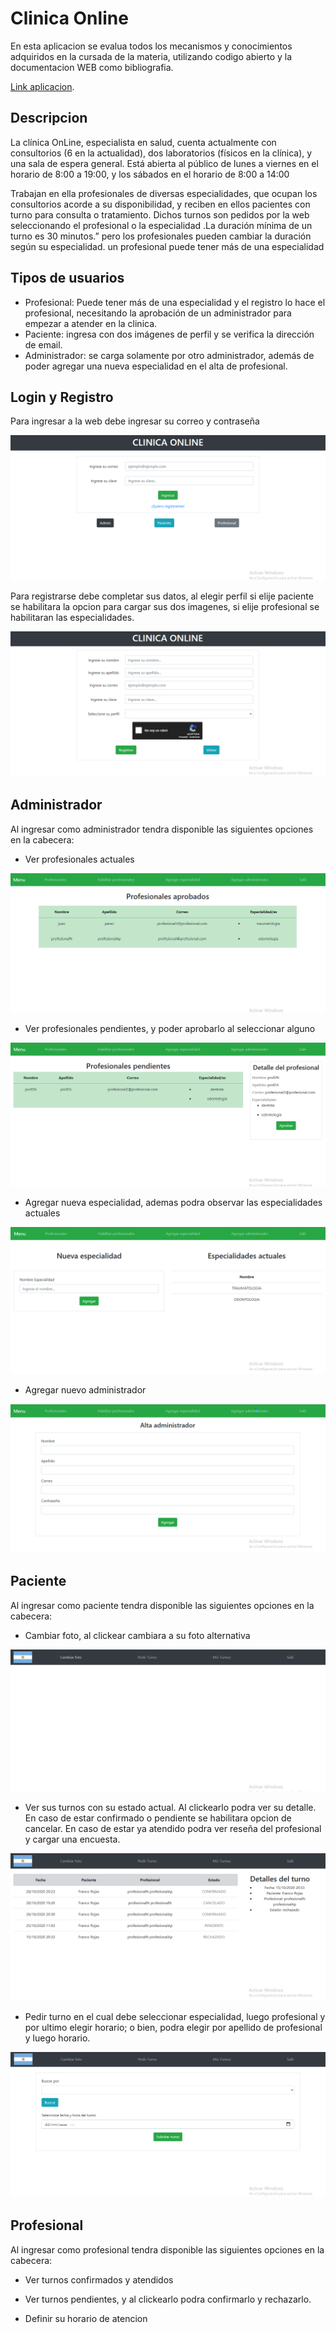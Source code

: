 # Clinica Online

En esta aplicacion se evalua todos los mecanismos y conocimientos adquiridos en la cursada de la materia, utilizando codigo abierto y la documentacion WEB como bibliografia.

[Link aplicacion](https://clinica-online-rojas-franco.herokuapp.com).

## Descripcion

La clínica OnLine, especialista en salud, cuenta
actualmente con consultorios (6 en la actualidad),
dos laboratorios (físicos en la clínica), y una sala
de espera general. Está abierta al público de lunes
a viernes en el horario de 8:00 a 19:00, y los
sábados en el horario de 8:00 a 14:00

Trabajan en ella profesionales de diversas
especialidades, que ocupan los consultorios acorde a su disponibilidad, y reciben en ellos
pacientes con turno para consulta o tratamiento. Dichos turnos son pedidos por la web
seleccionando el profesional o la especialidad .La duración mínima de un turno es 30 minutos.”
pero los profesionales pueden cambiar la duración según su especialidad. un profesional puede
tener más de una especialidad

## Tipos de usuarios

- Profesional: Puede tener más de una especialidad y el registro lo hace el profesional, necesitando la aprobación de un administrador para empezar a atender en la clinica.
- Paciente: ingresa con dos imágenes de perfil y se verifica la dirección de email.
- Administrador: se carga solamente por otro administrador,
además de poder agregar una nueva especialidad en el alta de profesional.

## Login y Registro

Para ingresar a la web debe ingresar su correo y contraseña

![opc](https://github.com/RojasFranco/Clinica-Online-LaboratorioIV/blob/master/imagenes%20Readme/login.png)

Para registrarse debe completar sus datos, al elegir perfil si elije paciente se habilitara la opcion para cargar sus dos imagenes, si elije profesional se habilitaran las especialidades.

![opc](https://github.com/RojasFranco/Clinica-Online-LaboratorioIV/blob/master/imagenes%20Readme/registro.png)

## Administrador

Al ingresar como administrador tendra disponible las siguientes opciones en la cabecera:

- Ver profesionales actuales

![opc](https://github.com/RojasFranco/Clinica-Online-LaboratorioIV/blob/master/imagenes%20Readme/admin-profesionales.png)

- Ver profesionales pendientes, y poder aprobarlo al seleccionar alguno

![opc](https://github.com/RojasFranco/Clinica-Online-LaboratorioIV/blob/master/imagenes%20Readme/admin-habilitar-prof.png)

- Agregar nueva especialidad, ademas podra observar las especialidades actuales

![opc](https://github.com/RojasFranco/Clinica-Online-LaboratorioIV/blob/master/imagenes%20Readme/admin-agregar-especialidad.png)

- Agregar nuevo administrador

![opc](https://github.com/RojasFranco/Clinica-Online-LaboratorioIV/blob/master/imagenes%20Readme/admin-agregarAdmin.png)

## Paciente

Al ingresar como paciente tendra disponible las siguientes opciones en la cabecera:

- Cambiar foto, al clickear cambiara a su foto alternativa

![opc](https://github.com/RojasFranco/Clinica-Online-LaboratorioIV/blob/master/imagenes%20Readme/paciente-cambiar-foto.png)

- Ver sus turnos con su estado actual. Al clickearlo podra ver su detalle. En caso de estar confirmado o pendiente se habilitara opcion de cancelar. En caso de estar ya atendido podra ver reseña del profesional y cargar una encuesta.

![opc](https://github.com/RojasFranco/Clinica-Online-LaboratorioIV/blob/master/imagenes%20Readme/paciente-turnos.png)

- Pedir turno en el cual debe seleccionar especialidad, luego profesional y por ultimo elegir horario; o bien, podra elegir por apellido de profesional y luego horario.

![opc](https://github.com/RojasFranco/Clinica-Online-LaboratorioIV/blob/master/imagenes%20Readme/paciente-pedir-turno.png)

## Profesional

Al ingresar como profesional tendra disponible las siguientes opciones en la cabecera:

- Ver turnos confirmados y atendidos

- Ver turnos pendientes, y al clickearlo podra confirmarlo y rechazarlo.

- Definir su horario de atencion
